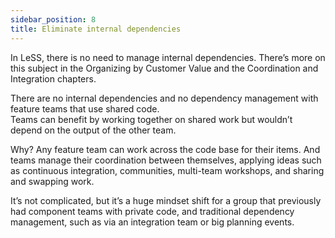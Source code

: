 ```yaml
---
sidebar_position: 8
title: Eliminate internal dependencies
---
```


In LeSS, there is no need to manage internal dependencies. There’s more on this subject in the Organizing by Customer Value and the Coordination and Integration chapters.

There are no internal dependencies and no dependency management with feature teams that use shared code.  
Teams can benefit by working together on shared work but wouldn’t depend on the output of the other team.

Why? Any feature team can work across the code base for their items. And teams manage their coordination between themselves, applying ideas such as continuous integration, communities, multi-team workshops, and sharing and swapping work.

It’s not complicated, but it’s a huge mindset shift for a group that previously had component teams with private code, and traditional dependency management, such as via an integration team or big planning events.